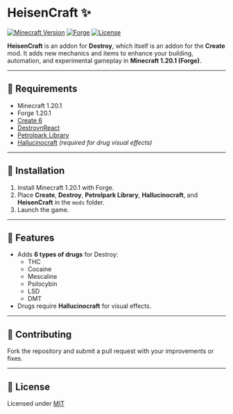 # HeisenCraft ✨

[![Minecraft Version](https://img.shields.io/badge/Minecraft-1.20.1-blue)](https://minecraft.net/)
[![Forge](https://img.shields.io/badge/Forge-1.20.1-orange)](https://files.minecraftforge.net/)
[![License](https://img.shields.io/badge/License-MIT-green)](#license)

**HeisenCraft** is an addon for **Destroy**, which itself is an addon for the **Create** mod. It adds new mechanics and items to enhance your building, automation, and experimental gameplay in **Minecraft 1.20.1 (Forge)**.  

---

## 🔹 Requirements
- Minecraft 1.20.1  
- Forge 1.20.1  
- [Create 6](https://www.curseforge.com/minecraft/mc-mods/create)  
- [DestroynReact](https://github.com/PresidentMomo/DestroynReact)
- [Petrolpark Library](https://www.curseforge.com/minecraft/mc-mods/petrolpark-library)
- [Hallucinocraft](https://github.com/PresidentMomo/Hallucinocraft) *(required for drug visual effects)*

---

## 🔹 Installation
1. Install Minecraft 1.20.1 with Forge.  
2. Place **Create**, **Destroy**, **Petrolpark Library**, **Hallucinocraft**, and **HeisenCraft** in the `mods` folder.  
3. Launch the game.  

---

## 🔹 Features
- Adds **6 types of drugs** for Destroy:  
  - THC  
  - Cocaine  
  - Mescaline  
  - Psilocybin  
  - LSD  
  - DMT  
- Drugs require **Hallucinocraft** for visual effects.   

---

## 🔹 Contributing
Fork the repository and submit a pull request with your improvements or fixes.  

---

## 🔹 License
Licensed under [MIT](LICENSE)
